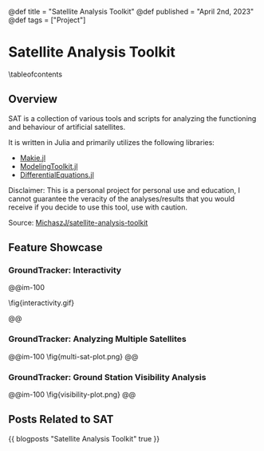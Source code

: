 @def title = "Satellite Analysis Toolkit"
@def published = "April 2nd, 2023"
@def tags = ["Project"]

# Satellite Analysis Toolkit

\tableofcontents

## Overview

SAT is a collection of various tools and scripts for analyzing the functioning and behaviour of artificial satellites.

It is written in Julia and primarily utilizes the following libraries:

- [Makie.jl](https://docs.makie.org/stable/)
- [ModelingToolkit.jl](https://github.com/SciML/ModelingToolkit.jl)
- [DifferentialEquations.jl](https://github.com/SciML/DifferentialEquations.jl)

Disclaimer: This is a personal project for personal use and education, I cannot guarantee the veracity of the analyses/results that you would receive if you decide to use this tool, use with caution.

Source: [MichaszJ/satellite-analysis-toolkit](https://github.com/MichaszJ/satellite-analysis-toolkit)

## Feature Showcase

### GroundTracker: Interactivity

@@im-100

\fig{interactivity.gif}

@@

### GroundTracker: Analyzing Multiple Satellites

@@im-100
\fig{multi-sat-plot.png}
@@

### GroundTracker: Ground Station Visibility Analysis

@@im-100
\fig{visibility-plot.png}
@@

## Posts Related to SAT

{{ blogposts "Satellite Analysis Toolkit" true }}

<!-- - [SAT Work Log 5](/posts/sat-work-log-5/) - April 17th, 2023
- [SAT Work Log 4](/posts/sat-work-log-4/) - April 13th, 2023
- [SAT Work Log 3](/posts/sat-work-log-3/) - April 7th, 2023
- [SAT Work Log 2](/posts/sat-work-log-2/) - April 4th, 2023
- [Getting Started on SAT](/posts/getting-started-on-sat/) - April 2nd, 2023 -->

